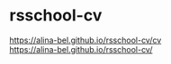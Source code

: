 # rsschool-cv
https://alina-bel.github.io/rsschool-cv/cv <br>
https://alina-bel.github.io/rsschool-cv/
